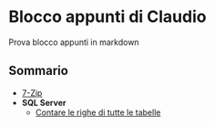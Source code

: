 # Blocco appunti di Claudio

Prova blocco appunti in markdown

## Sommario
- [7-Zip](/7-zip.md)
- **SQL Server**
    - [Contare le righe di tutte le tabelle](/sql-server/contare-righe.md)